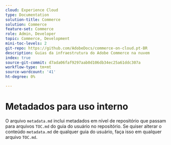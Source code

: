 ```yaml
---
cloud: Experience Cloud
type: Documentation
solution-title: Commerce
solution: Commerce
feature-set: Commerce
role: Admin, Developer
topic: Commerce, Development
mini-toc-levels: 2
git-repo: https://github.com/AdobeDocs/commerce-on-cloud.pt-BR
description: Guias da infraestrutura do Adobe Commerce na nuvem
index: true
source-git-commit: d7ada06faf9297aab0d106db34ec25a61ddc307a
workflow-type: tm+mt
source-wordcount: '41'
ht-degree: 0%

---
```



# Metadados para uso interno

O arquivo `metadata.md` inclui metadados em nível de repositório que passam para arquivos `TOC.md` do guia do usuário no repositório. Se quiser alterar o conteúdo `metadata.md` de qualquer guia do usuário, faça isso em qualquer arquivo `TOC.md`.
